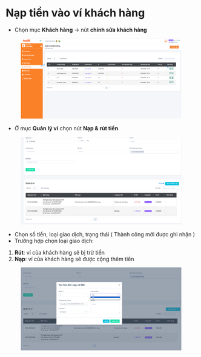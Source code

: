 # Nạp tiền vào ví khách hàng



* Chọn mục **Khách hàng** -> nút **chỉnh sửa khách hàng**

<figure><img src="../../.gitbook/assets/image (50).png" alt=""><figcaption></figcaption></figure>

* Ở mục **Quản lý ví** chọn nút **Nạp & rút tiền**

<figure><img src="../../.gitbook/assets/image (51).png" alt=""><figcaption></figcaption></figure>

* Chọn số tiền, loại giao dịch, trạng thái ( Thành công mới được ghi nhận )&#x20;
* Trường hợp chọn loại giao dịch:&#x20;

1. **Rút**: ví của khách hàng sẽ bị trừ tiền
2. **Nạp**: ví của khách hàng sẽ được cộng thêm tiền

<figure><img src="../../.gitbook/assets/image (54).png" alt=""><figcaption></figcaption></figure>

